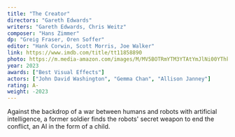 ```yaml
---
title: "The Creator"
directors: "Gareth Edwards"
writers: "Gareth Edwards, Chris Weitz"
composer: "Hans Zimmer"
dp: "Greig Fraser, Oren Soffer"
editor: "Hank Corwin, Scott Morris, Joe Walker"
link: https://www.imdb.com/title/tt11858890
photo: https://m.media-amazon.com/images/M/MV5BOTRmYTM3YTAtYmJlNi00YThkLWI5NjktZDlhZTRjMjNhZjk4XkEyXkFqcGc@._V1_FMjpg_UX604_.jpg
year: 2023
awards: ["Best Visual Effects"]
actors: ["John David Washington", "Gemma Chan", "Allison Janney"]
rating: A-
weight: -2023
---
```


Against the backdrop of a war between humans and robots with artificial intelligence, a former soldier finds the robots' secret weapon to end the conflict, an AI in the form of a child.
